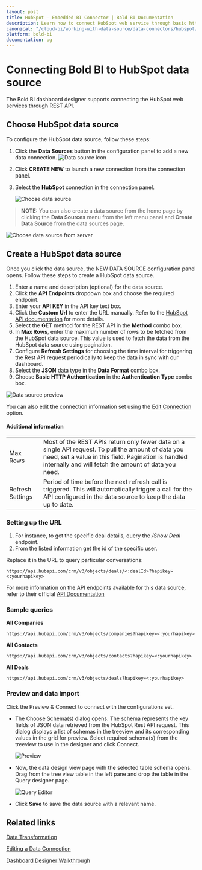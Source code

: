 ```yaml
---
layout: post
title: HubSpot – Embedded BI Connector | Bold BI Documentation
description: Learn how to connect HubSpot web service through basic http authentication with Bold BI Enterprise and create data source.
canonical: "/cloud-bi/working-with-data-source/data-connectors/hubspot/"
platform: bold-bi
documentation: ug
---
```


# Connecting Bold BI to HubSpot data source
The Bold BI dashboard designer supports connecting the HubSpot web services through REST API. 

## Choose HubSpot data source

To configure the HubSpot data source, follow these steps:
1. Click the **Data Sources** button in the configuration panel to add a new data connection.
   ![Data source icon](/static/assets/embedded/working-with-datasource/data-connectors/images/common/DataSourcesIcon.png)
   
2. Click **CREATE NEW** to launch a new connection from the connection panel.
3. Select the **HubSpot** connection in the connection panel.

   ![Choose data source](/static/assets/embedded/working-with-datasource/data-connectors/images/HubSpot/ChooseDS.png)

> **NOTE:** You can also create a data source from the home page by clicking the **Data Sources** menu from the left menu panel and **Create Data Source** from the data sources page.

   ![Choose data source from server](/static/assets/embedded/working-with-datasource/data-connectors/images/HubSpot/ChooseDS_Server.png)

## Create a HubSpot data source
Once you click the data source, the NEW DATA SOURCE configuration panel opens. Follow these steps to create a HubSpot data source.
1. Enter a name and description (optional) for the data source.
2. Click the **API Endpoints** dropdown box and choose the required endpoint.
3. Enter your **API KEY** in the API key text box.
4. Click the **Custom Url** to enter the URL manually. Refer to the [HubSpot API documentation](https://developers.hubspot.com/docs/api/overview) for more details. 
5. Select the **GET** method for the REST API in the **Method** combo box.
6. In **Max Rows**, enter the maximum number of rows to be fetched from the HubSpot data source. This value is used to fetch the data from the HubSpot data source using pagination.
7. Configure **Refresh Settings** for choosing the time interval for triggering the Rest API request periodically to keep the data in sync with our dashboard.  
8. Select the **JSON** data type in the **Data Format** combo box.
9. Choose **Basic HTTP Authentication** in the **Authentication Type** combo box.

![Data source preview](/static/assets/embedded/working-with-datasource/data-connectors/images/HubSpot/DataSourcesView.png)

You can also edit the connection information set using the [Edit Connection](/embedded-bi/working-with-data-source/editing-a-data-connection/) option.

#### Additional information
<table width="600">
<tr>
<td>
Max Rows
</td>
<td>
Most of the REST APIs return only fewer data on a single API request. To pull the amount of data you need, set a value in this field.  
Pagination is handled internally and will fetch the amount of data you need.
</td>
</tr>
<tr>
<td>
Refresh Settings
</td>
<td>
Period of time before the next refresh call is triggered. This will automatically trigger a call for the API configured in the data source to keep the data up to date.
</td>
</tr>
</table>

### Setting up the URL

1. For instance, to get the specific deal details, query the <i>/Show Deal</i> endpoint.
2. From the listed information get the id of the specific user.

Replace it in the URL to query particular conversations:

`https://api.hubapi.com/crm/v3/objects/deals/<:dealId>?hapikey=<:yourhapikey>`

For more information on the API endpoints available for this data source, refer to their official [API Documentation](https://developers.hubspot.com/docs)

### Sample queries

**All Companies**

`https://api.hubapi.com/crm/v3/objects/companies?hapikey=<:yourhapikey>`

**All Contacts**

`https://api.hubapi.com/crm/v3/objects/contacts?hapikey=<:yourhapikey>`

**All Deals**

`https://api.hubapi.com/crm/v3/objects/deals?hapikey=<:yourhapikey>`


### Preview and data import
Click the Preview & Connect to connect with the configurations set.
* The Choose Schema(s) dialog opens. The schema represents the key fields of JSON data retrieved from the HubSpot Rest API request. This dialog displays a list of schemas in the treeview and its corresponding values in the grid for preview. Select required schema(s) from the treeview to use in the designer and click Connect.

   ![Preview](/static/assets/embedded/working-with-datasource/data-connectors/images/common/Preview.png)

* Now, the data design view page with the selected table schema opens. Drag from the tree view table in the left pane and drop the table in the Query designer page.

   ![Query Editor](/static/assets/embedded/working-with-datasource/data-connectors/images/common/QueryEditor.png)

* Click **Save** to save the data source with a relevant name.

## Related links
[Data Transformation](/embedded-bi/working-with-data-source/transforming-data/joining-table/)

[Editing a Data Connection](/embedded-bi/working-with-data-source/editing-a-data-connection/)   

[Dashboard Designer Walkthrough](/embedded-bi/getting-started/quick-start/)